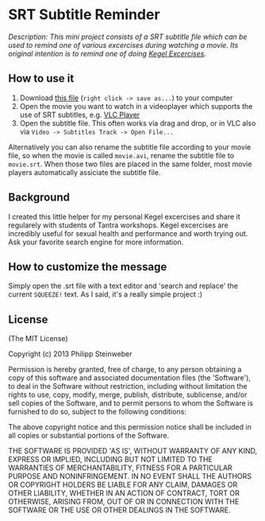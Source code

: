 # SRT Subtitle Reminder

_Description: This mini project consists of a SRT subtitle file which can be used to remind one of various excercises during watching a movie. Its original intention is to remind one of doing [Kegel Excercises](https://en.wikipedia.org/wiki/Kegel_exercise)._

## How to use it

1. Download [this file](https://github.com/stnwbr/srt-subtitle-reminder/blob/master/subtitle-reminder.srt) (`right click -> save as...`) to your computer
2. Open the movie you want to watch in a videoplayer which supports the use of SRT subtitles, e.g. [VLC Player](http://videolan.org)
3. Open the subtitle file. This often works via drag and drop, or in VLC also via `Video -> Subtitles Track -> Open File...`

Alternatively you can also rename the subtitle file according to your movie file, so when the movie is called `movie.avi`, rename the subtitle file to `movie.srt`. When those two files are placed in the same folder, most movie players automatically assiciate the subtitle file.

## Background

I created this little helper for my personal Kegel excercises and share it regularely with students of Tantra workshops. 
Kegel excercises are incredibly useful for sexual health and performance and worth trying out. Ask your favorite search engine for more information.

## How to customize the message

Simply open the .srt file with a text editor and 'search and replace' the current `SQUEEZE!` text. As I said, it's a really simple project :)

## License

(The MIT License)

Copyright (c) 2013 Philipp Steinweber

Permission is hereby granted, free of charge, to any person obtaining a copy of this software and associated documentation files (the 'Software'), to deal in the Software without restriction, including without limitation the rights to use, copy, modify, merge, publish, distribute, sublicense, and/or sell copies of the Software, and to permit persons to whom the Software is furnished to do so, subject to the following conditions:

The above copyright notice and this permission notice shall be included in all copies or substantial portions of the Software.

THE SOFTWARE IS PROVIDED 'AS IS', WITHOUT WARRANTY OF ANY KIND, EXPRESS OR IMPLIED, INCLUDING BUT NOT LIMITED TO THE WARRANTIES OF MERCHANTABILITY, FITNESS FOR A PARTICULAR PURPOSE AND NONINFRINGEMENT. IN NO EVENT SHALL THE AUTHORS OR COPYRIGHT HOLDERS BE LIABLE FOR ANY CLAIM, DAMAGES OR OTHER LIABILITY, WHETHER IN AN ACTION OF CONTRACT, TORT OR OTHERWISE, ARISING FROM, OUT OF OR IN CONNECTION WITH THE SOFTWARE OR THE USE OR OTHER DEALINGS IN THE SOFTWARE.